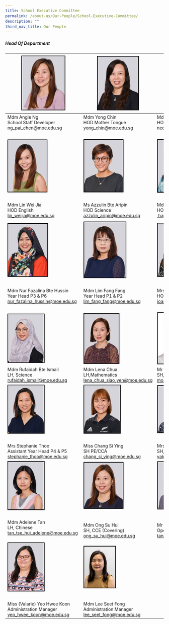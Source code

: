 ```yaml
---
title: School Executive Committee
permalink: /about-us/Our-People/School-Executive-Committee/
description: ""
third_nav_title: Our People
---
```

##### Head Of Department

|<img style="width:60%; border:2px double black" src="/images/About%20Us/Our%20People/School%20Exec%20Committee/S1.jpg"> | <img style="width:59%; border:2px double black" src="/images/About%20Us/Our%20People/School%20Exec%20Committee/S2.jpg">|<img style="width:50%; border:2px double black" src="/images/About%20Us/Our%20People/School%20Exec%20Committee/S3.jpg"> |
| -------- | -------- | -------- |
| Mdm Angie Ng<br> School Staff Developer <br><a href="mailto:ng_pai_chen" target="_blank">ng_pai_chen@moe.edu.sg </a>| Mdm Yong Chin <br> HOD Mother Tongue<br><a href="mailto:yong_chin@moe.edu.sg" target="_blank">yong_chin@moe.edu.sg</a> | Mdm Neo Bee Leng<br> HOD Mathematics <br><a href="mailto:neo_bee_leng@moe.edu.sg" target="_blank"> neo_bee_leng@moe.edu.sg </a>| 
|  |  |  |
| <img style="width:54%; border:2px double black" src="/images/About%20Us/Our%20People/School%20Exec%20Committee/S4.jpg"> | <img style="width:56%; border:2px double black" src="/images/About%20Us/Our%20People/School%20Exec%20Committee/S5.jpg"> | <img style="width:50%; border:2px double black" src="/images/About%20Us/Our%20People/School%20Exec%20Committee/S7.jpg"> |
|  |  |  |
|  Mdm Lin Wei Jia <br> HOD English <br><a href="mailto:lin_weijia@moe.edu.sg" target="_blank">lin_weijia@moe.edu.sg |  Ms Azzulin Bte Aripin <br> HOD Science <br><a href="mailto:azzulin_aripin@moe.edu.sg" target="_blank"> azzulin_aripin@moe.edu.sg</a>| Mdm Hajerah Beevi<br> HOD Student Management <br><a href="mailto:hajerah_beevi_kutus@moe.edu.sg" target="_blank"> hajerah_beevi_kutus@moe.edu.sg</a> |
| | |
| <img style="width:55%; border:2px double black" src="/images/About%20Us/Our%20People/School%20Exec%20Committee/S8.jpg"> | <img style="width:60%; border:2px double black" src="/images/About%20Us/Our%20People/School%20Exec%20Committee/S9.jpg"> | <img style="width:50%; border:2px double black" src="/images/About%20Us/Our%20People/School%20Exec%20Committee/S10.jpg"> |
|  |  |  |
| Mdm Nur Fazalina Bte Hussin <br> Year Head P3 & P6 <br><a href="mailto:nur_fazalina_hussin@moe.edu.sg" target="_blank">nur_fazalina_hussin@moe.edu.sg </a>|  Mdm Lim Fang Fang </a><br> Year Head P1 & P2 <br><a href="mailto:lim_fang_fang@moe.edu.sg" target="_blank">lim_fang_fang@moe.edu.sg</a> | Mrs Joanna Wong<br> HOD PE & CCA <br><a href="mailto:joanna_teo_wei-jin@moe.edu.sg " target="_blank">joanna_teo_wei-jin@moe.edu.sg</a>
|  |  |  |
| <img style="width:50%; border:2px double black" src="/images/About%20Us/Our%20People/School%20Exec%20Committee/S11.jpg"> | <img style="width:50%; border:2px double black" src="/images/About%20Us/Our%20People/School%20Exec%20Committee/S12.jpg"> | <img style="width:50%; border:2px double black" src="/images/About%20Us/Our%20People/School%20Exec%20Committee/S13.jpg"> |
|  Mdm Rufaidah Bte Ismail <br> LH, Science <br> <a href="mailto:rufaidah_ismail@moe.edu.sg" target="_blank">rufaidah_ismail@moe.edu.sg </a>| Mdm Lena Chua <br> LH,Mathematics <a href="mailto:lena_chua_siao_yen@moe.edu.sg" target="_blank">lena_chua_siao_yen@moe.edu.sg</a> | Mr Mohd Fazlee Bin Sabari <br> SH, English <br><a href="mailto:mohamed_fazlee_sabari@moe.edu.sg" target="_blank">mohamed_fazlee_sabari@moe.edu.sg</a>
| <img style="width:50%; border:2px double black" src="/images/About%20Us/Our%20People/School%20Exec%20Committee/S14.jpg"> | <img style="width:52%; border:2px double black" src="/images/About%20Us/Our%20People/School%20Exec%20Committee/S15.jpg"> | <img style="width:52%; border:2px double black" src="/images/About%20Us/Our%20People/School%20Exec%20Committee/S16.jpg"> |
|  |  |  |
| Mrs Stephanie Thoo </a><br> Assistant Year Head P4 & P5 <br><a href="mailto:stephanie_thoo@moe.edu.sg" target="_blank"> stephanie_thoo@moe.edu.sg </a>| Miss Chang Si Ying <br> SH PE/CCA <br><a href="mailto:chang_si_ying@moe.edu.sg" target="_blank">chang_si_ying@moe.edu.sg </a>| Mrs Seetoh-Yak Hui Hwa <br> SH, ICT (Covering)<br><a href="mailto:yak_hui_hwa@moe.edu.sg" target="_blank">yak_hui_hwa@moe.edu.sg</a> |
| <img style="width:50%; border:2px double black" src="/images/About%20Us/Our%20People/School%20Exec%20Committee/S17.jpg"> | <img style="width:56%; border:2px double black" src="/images/About%20Us/Our%20People/School%20Exec%20Committee/S18.jpg"> | <img style="width:45%; border:2px double black" src="/images/About%20Us/Our%20People/School%20Exec%20Committee/S19.jpg"> |
|  |  |  |
|  Mdm Adelene Tan </a><br> LH, Chinese <br><a href="mailto:tan_tse_hui_adelene@moe.edu.sg">tan_tse_hui_adelene@moe.edu.sg</a>    | Mdm Ong Su Hui <br> SH, CCE (Covering)<br><a href="mailto:ong_su_hui@moe.edu.sg">ong_su_hui@moe.edu.sg |  Mr Tan Chin Hong</a><br> Operations Manager <br><a href="mailto:tan_chin_hong_a@moe.edu.sg" target="_blank">tan_chin_hong_a@moe.edu.sg</a> |
| <img style="width:50%; border:2px double black" src="/images/About%20Us/Our%20People/School%20Exec%20Committee/S20.jpg"> | <img style="width:45%; border:2px double black" src="/images/About%20Us/Our%20People/Executive%20and%20Admin%20Staff/Seet%20Fong_FINAL.jpg"> | 
|  |  |  |
| Miss (Valarie) Yeo Hwee Koon</a> <br> Administration Manager <br><a href="mailto:yeo_hwee_koon@moe.edu.sg">yeo_hwee_koon@moe.edu.sg </a>| Mdm Lee Seet Fong <br> Administration Manager <br> <a href="mailto:lee_seet_fong@moe.edu.sg">lee_seet_fong@moe.edu.sg</a>  |